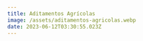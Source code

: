 ```yaml
---
title: Aditamentos Agrícolas
image: /assets/aditamentos-agricolas.webp
date: 2023-06-12T03:30:55.023Z
---
```

